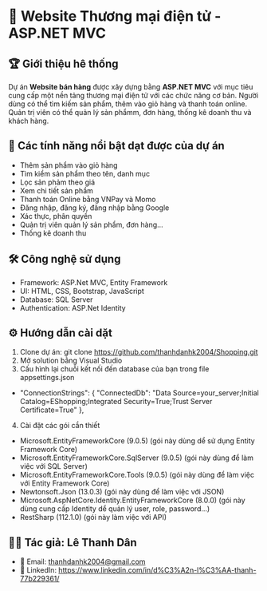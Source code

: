 # 🛒 Website Thương mại điện tử - ASP.NET MVC
## 🏆 Giới thiệu hê thống
Dự án **Website bán hàng** được xây dựng bằng **ASP.NET MVC** với mục tiêu cung cấp một nền tảng thương mại điện tử với các chức năng cơ bản. Người dùng có thể tìm kiếm sản phẩm, thêm vào giỏ hàng và thanh toán online. Quản trị viên có thể quản lý sản phẩmm, đơn hàng, thống kê doanh thu và khách hàng.
## 🚀 Các tính năng nổi bật dạt được của dự án
- Thêm sản phẩm vào giỏ hàng
- Tìm kiểm sản phẩm theo tên, danh mục
- Lọc sản phảm theo giá
- Xem chi tiết sản phẩm
- Thanh toán Online bằng VNPay và Momo
- Đăng nhập, đăng ký, đăng nhập bằng Google
- Xác thực, phân quyền
- Quản trị viên quản lý sản phẩm, đơn hàng...
- Thống kê doanh thu
## 🛠️ Công nghệ sử dụng
- Framework: ASP.Net MVC, Entity Framework
- UI: HTML, CSS, Bootstrap, JavaScript
- Database: SQL Server
- Authentication: ASP.Net Identity
## ⚙️ Hướng dẫn cài dặt
1. Clone dự án: git clone https://github.com/thanhdanhk2004/Shopping.git
2. Mở solution bằng Visual Studio
3. Cấu hình lại chuỗi kết nối đến database của bạn trong file appsettings.json
- "ConnectionStrings": {
    "ConnectedDb": "Data Source=your_server;Initial Catalog=EShopping;Integrated Security=True;Trust Server Certificate=True"
  },
4. Cài đặt các gói cần thiết
- Microsoft.EntityFrameworkCore (9.0.5) (gói này dùng dể sử dụng Entity Framework Core)
- Microsoft.EntityFrameworkCore.SqlServer (9.0.5) (gói này dùng để làm việc với SQL Server)
- Microsoft.EntityFrameworkCore.Tools (9.0.5) (gói này dùng để làm việc với Entity Framework Core)
- Newtonsoft.Json (13.0.3) (gói này dùng để làm việc với JSON)
- Microsoft.AspNetCore.Identity.EntityFrameworkCore (8.0.0) (gói này dùng  cung cấp Identity dể quản lý user, role, password...)
- RestSharp (112.1.0) (gói này làm việc với API)
## 👨‍💻 Tác giả: Lê Thanh Dân
- 📧 Email: thanhdanhk2004@gmail.com
- 💼 LinkedIn: https://www.linkedin.com/in/d%C3%A2n-l%C3%AA-thanh-77b229361/
